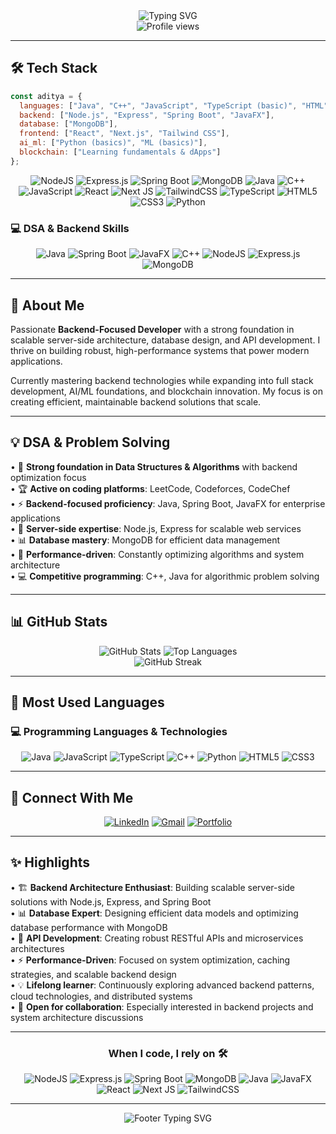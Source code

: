 <div align="center">  <img src="https://readme-typing-svg.herokuapp.com?font=Fira+Code&weight=600&size=28&pause=1000&color=3B82F6&width=435&lines=Hi+there%2C+I'm+Aditya!+%F0%9F%91%8B;Backend-Focused+Developer+%7C+Web+Developer;AI+%26+ML+Learner+%7C+Blockchain+Enthusiast+%F0%9F%9A%80" alt="Typing SVG" /></div>

<div align="center">  <img src="https://komarev.com/ghpvc/?username=dityaverma&label=Profile%20views&color=0e75b6&style=for-the-badge" alt="Profile views" /></div>

---

## **🛠️ Tech Stack**

```js
const aditya = {
  languages: ["Java", "C++", "JavaScript", "TypeScript (basic)", "HTML", "CSS"],
  backend: ["Node.js", "Express", "Spring Boot", "JavaFX"],
  database: ["MongoDB"],
  frontend: ["React", "Next.js", "Tailwind CSS"],
  ai_ml: ["Python (basics)", "ML (basics)"],
  blockchain: ["Learning fundamentals & dApps"]
};
```

<p align="center">  <img src="https://img.shields.io/badge/node.js-6DA55F?style=for-the-badge&logo=node.js&logoColor=white" alt="NodeJS" />  <img src="https://img.shields.io/badge/express.js-%23404d59.svg?style=for-the-badge&logo=express&logoColor=%2361DAFB" alt="Express.js" />  <img src="https://img.shields.io/badge/spring%20boot-6DB33F.svg?style=for-the-badge&logo=springboot&logoColor=white" alt="Spring Boot" />  <img src="https://img.shields.io/badge/MongoDB-%234ea94b.svg?style=for-the-badge&logo=mongodb&logoColor=white" alt="MongoDB" />  <img src="https://img.shields.io/badge/java-%23ED8B00.svg?style=for-the-badge&logo=openjdk&logoColor=white" alt="Java" />  <img src="https://img.shields.io/badge/c++-%2300599C.svg?style=for-the-badge&logo=c%2B%2B&logoColor=white" alt="C++" />  <img src="https://img.shields.io/badge/javascript-%23323330.svg?style=for-the-badge&logo=javascript&logoColor=%23F7DF1E" alt="JavaScript" />  <img src="https://img.shields.io/badge/react-%2320232a.svg?style=for-the-badge&logo=react&logoColor=%2361DAFB" alt="React" />  <img src="https://img.shields.io/badge/Next-black?style=for-the-badge&logo=next.js&logoColor=white" alt="Next JS" />  <img src="https://img.shields.io/badge/tailwindcss-%2338B2AC.svg?style=for-the-badge&logo=tailwind-css&logoColor=white" alt="TailwindCSS" />  <img src="https://img.shields.io/badge/typescript-%23007ACC.svg?style=for-the-badge&logo=typescript&logoColor=white" alt="TypeScript" />  <img src="https://img.shields.io/badge/html5-%23E34F26.svg?style=for-the-badge&logo=html5&logoColor=white" alt="HTML5" />  <img src="https://img.shields.io/badge/css3-%231572B6.svg?style=for-the-badge&logo=css3&logoColor=white" alt="CSS3" />  <img src="https://img.shields.io/badge/python-3670A0?style=for-the-badge&logo=python&logoColor=ffdd54" alt="Python" /></p>

### **💻 DSA & Backend Skills**

<p align="center">  <img src="https://img.shields.io/badge/java-%23ED8B00.svg?style=for-the-badge&logo=openjdk&logoColor=white" alt="Java" />  <img src="https://img.shields.io/badge/spring%20boot-6DB33F.svg?style=for-the-badge&logo=springboot&logoColor=white" alt="Spring Boot" />  <img src="https://img.shields.io/badge/javafx-%23FF0000.svg?style=for-the-badge&logo=javafx&logoColor=white" alt="JavaFX" />  <img src="https://img.shields.io/badge/c++-%2300599C.svg?style=for-the-badge&logo=c%2B%2B&logoColor=white" alt="C++" />  <img src="https://img.shields.io/badge/node.js-6DA55F?style=for-the-badge&logo=node.js&logoColor=white" alt="NodeJS" />  <img src="https://img.shields.io/badge/express.js-%23404d59.svg?style=for-the-badge&logo=express&logoColor=%2361DAFB" alt="Express.js" />  <img src="https://img.shields.io/badge/MongoDB-%234ea94b.svg?style=for-the-badge&logo=mongodb&logoColor=white" alt="MongoDB" /></p>

---

## **🚀 About Me**

Passionate **Backend-Focused Developer** with a strong foundation in scalable server-side architecture, database design, and API development. I thrive on building robust, high-performance systems that power modern applications.

Currently mastering backend technologies while expanding into full stack development, AI/ML foundations, and blockchain innovation. My focus is on creating efficient, maintainable backend solutions that scale.

---

## **💡 DSA & Problem Solving**

• 🧠 **Strong foundation in Data Structures & Algorithms** with backend optimization focus  
• 🏆 **Active on coding platforms**: LeetCode, Codeforces, CodeChef  
• ⚡ **Backend-focused proficiency**: Java, Spring Boot, JavaFX for enterprise applications  
• 🔧 **Server-side expertise**: Node.js, Express for scalable web services  
• 📊 **Database mastery**: MongoDB for efficient data management  
• 🚀 **Performance-driven**: Constantly optimizing algorithms and system architecture  
• 💻 **Competitive programming**: C++, Java for algorithmic problem solving

---

## **📊 GitHub Stats**

<div align="center">
  <img src="https://github-readme-stats.vercel.app/api?username=dityaverma&show_icons=true&theme=tokyonight&hide_border=true&count_private=true" alt="GitHub Stats" />
  <img src="https://github-readme-stats.vercel.app/api/top-langs/?username=dityaverma&layout=compact&theme=tokyonight&hide_border=true" alt="Top Languages" />
</div>

<div align="center">
  <img src="https://github-readme-streak-stats.herokuapp.com/?user=dityaverma&theme=tokyonight&hide_border=true" alt="GitHub Streak" />
</div>

---

## **🎯 Most Used Languages**

### **💻 Programming Languages & Technologies**

<p align="center">
  <img src="https://github-readme-stats.vercel.app/api/top-langs/?username=dityaverma&langs_count=8&theme=tokyonight&layout=compact&hide_border=true" alt="Java" />
  <img src="https://github-readme-stats.vercel.app/api/top-langs/?username=dityaverma&langs_count=8&theme=tokyonight&layout=compact&hide_border=true" alt="JavaScript" />
  <img src="https://github-readme-stats.vercel.app/api/top-langs/?username=dityaverma&langs_count=8&theme=tokyonight&layout=compact&hide_border=true" alt="TypeScript" />
  <img src="https://github-readme-stats.vercel.app/api/top-langs/?username=dityaverma&langs_count=8&theme=tokyonight&layout=compact&hide_border=true" alt="C++" />
  <img src="https://github-readme-stats.vercel.app/api/top-langs/?username=dityaverma&langs_count=8&theme=tokyonight&layout=compact&hide_border=true" alt="Python" />
  <img src="https://github-readme-stats.vercel.app/api/top-langs/?username=dityaverma&langs_count=8&theme=tokyonight&layout=compact&hide_border=true" alt="HTML5" />
  <img src="https://github-readme-stats.vercel.app/api/top-langs/?username=dityaverma&langs_count=8&theme=tokyonight&layout=compact&hide_border=true" alt="CSS3" />
</p>

---

## **🤝 Connect With Me**

<p align="center">
  <a href="https://linkedin.com/in/dityaverma"><img src="https://img.shields.io/badge/LinkedIn-%230077B5.svg?style=for-the-badge&logo=linkedin&logoColor=white" alt="LinkedIn" /></a>
  <a href="mailto:your.email@gmail.com"><img src="https://img.shields.io/badge/Gmail-D14836?style=for-the-badge&logo=gmail&logoColor=white" alt="Gmail" /></a>
  <a href="https://your-portfolio-url.com/"><img src="https://img.shields.io/badge/Portfolio-%23000000.svg?style=for-the-badge&logo=firefox&logoColor=#FF7139" alt="Portfolio" /></a>
</p>

---

## **✨ Highlights**

• 🏗️ **Backend Architecture Enthusiast**: Building scalable server-side solutions with Node.js, Express, and Spring Boot  
• 📊 **Database Expert**: Designing efficient data models and optimizing database performance with MongoDB  
• 🔗 **API Development**: Creating robust RESTful APIs and microservices architectures  
• ⚡ **Performance-Driven**: Focused on system optimization, caching strategies, and scalable backend design  
• 💡 **Lifelong learner**: Continuously exploring advanced backend patterns, cloud technologies, and distributed systems  
• 🤝 **Open for collaboration**: Especially interested in backend projects and system architecture discussions

---

<div align="center">
  <h3>When I code, I rely on 🛠️</h3>
  <p>
    <img src="https://img.shields.io/badge/node.js-6DA55F?style=for-the-badge&logo=node.js&logoColor=white" alt="NodeJS" />
    <img src="https://img.shields.io/badge/express.js-%23404d59.svg?style=for-the-badge&logo=express&logoColor=%2361DAFB" alt="Express.js" />
    <img src="https://img.shields.io/badge/spring%20boot-6DB33F.svg?style=for-the-badge&logo=springboot&logoColor=white" alt="Spring Boot" />
    <img src="https://img.shields.io/badge/MongoDB-%234ea94b.svg?style=for-the-badge&logo=mongodb&logoColor=white" alt="MongoDB" />
    <img src="https://img.shields.io/badge/java-%23ED8B00.svg?style=for-the-badge&logo=openjdk&logoColor=white" alt="Java" />
    <img src="https://img.shields.io/badge/javafx-%23FF0000.svg?style=for-the-badge&logo=javafx&logoColor=white" alt="JavaFX" />
    <img src="https://img.shields.io/badge/react-%2320232a.svg?style=for-the-badge&logo=react&logoColor=%2361DAFB" alt="React" />
    <img src="https://img.shields.io/badge/Next-black?style=for-the-badge&logo=next.js&logoColor=white" alt="Next JS" />
    <img src="https://img.shields.io/badge/tailwindcss-%2338B2AC.svg?style=for-the-badge&logo=tailwind-css&logoColor=white" alt="TailwindCSS" />
  </p>
</div>

---

<div align="center">
  <img src="https://readme-typing-svg.herokuapp.com?font=Fira+Code&size=20&pause=1000&color=3B82F6&width=600&lines=Building+the+backend+that+powers+tomorrow's+applications+%F0%9F%9A%80;Passionate+about+scalable+architecture+and+clean+code+%F0%9F%92%A1" alt="Footer Typing SVG" />
</div>
